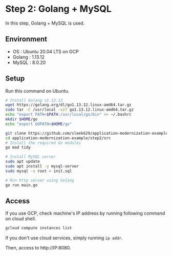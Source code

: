 # Step 2: Golang + MySQL

In this step, Golang + MySQL is used.

## Environment

- OS : Ubuntu 20.04 LTS on GCP
- Golang : 1.13.12
- MySQL : 8.0.20

## Setup

Run this command on Ubuntu.

```bash
# Install Golang v1.13.12
wget https://golang.org/dl/go1.13.12.linux-amd64.tar.gz
sudo tar -C /usr/local -xzf go1.13.12.linux-amd64.tar.gz
echo "export PATH=$PATH:/usr/local/go/bin" >> ~/.bashrc
mkdir $HOME/go
echo "export GOPATH=$HOME/go"

git clone https://github.com/sleek629/application-modernization-example.git
cd application-modernization-example/step2/src
# Install the required Go modules
go mod tidy

# Install MySQL server
sudo apt update
sudo apt install -y mysql-server
sudo mysql -u root < init.sql

# Run http server using Golang
go run main.go
```

 ## Access

If you use GCP, check machine's IP address by running following command on cloud shell.

```bash
gcloud compute instances list
```

If you don't use cloud services, simply running `ip addr`.



Then, access to http://IP:8080.

